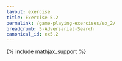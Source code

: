 ```yaml
---
layout: exercise
title: Exercise 5.2
permalink: /game-playing-exercises/ex_2/
breadcrumb: 5-Adversarial-Search
canonical_id: ex5.2
---
```


{% include mathjax_support %}

